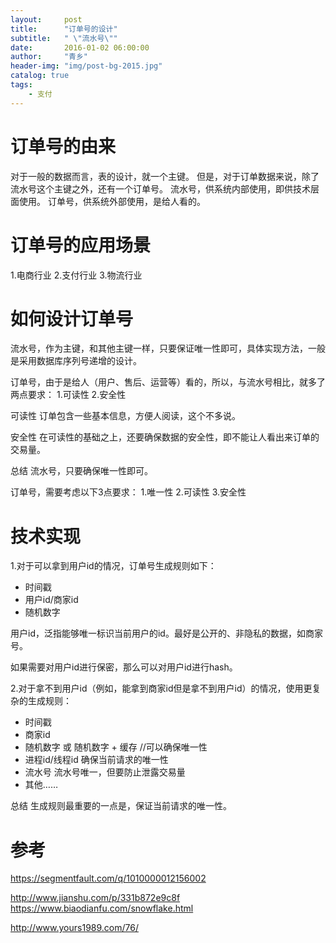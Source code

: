 ```yaml
---
layout:     post
title:      "订单号的设计"
subtitle:   " \"流水号\""
date:       2016-01-02 06:00:00
author:     "青乡"
header-img: "img/post-bg-2015.jpg"
catalog: true
tags:
    - 支付
---
```




# 订单号的由来
对于一般的数据而言，表的设计，就一个主键。
但是，对于订单数据来说，除了流水号这个主键之外，还有一个订单号。
流水号，供系统内部使用，即供技术层面使用。
订单号，供系统外部使用，是给人看的。

# 订单号的应用场景
1.电商行业
2.支付行业
3.物流行业

# 如何设计订单号
流水号，作为主键，和其他主键一样，只要保证唯一性即可，具体实现方法，一般是采用数据库序列号递增的设计。

订单号，由于是给人（用户、售后、运营等）看的，所以，与流水号相比，就多了两点要求：
1.可读性
2.安全性

可读性
订单包含一些基本信息，方便人阅读，这个不多说。

安全性
在可读性的基础之上，还要确保数据的安全性，即不能让人看出来订单的交易量。


总结
流水号，只要确保唯一性即可。

订单号，需要考虑以下3点要求：
1.唯一性
2.可读性
3.安全性

# 技术实现
1.对于可以拿到用户id的情况，订单号生成规则如下：

 - 时间戳
 - 用户id/商家id
 - 随机数字

用户id，泛指能够唯一标识当前用户的id。最好是公开的、非隐私的数据，如商家号。

如果需要对用户id进行保密，那么可以对用户id进行hash。


2.对于拿不到用户id（例如，能拿到商家id但是拿不到用户id）的情况，使用更复杂的生成规则：

 - 时间戳
 - 商家id
 - 随机数字
   或
   随机数字 + 缓存    //可以确保唯一性
 - 进程id/线程id
   确保当前请求的唯一性  
 - 流水号
   流水号唯一，但要防止泄露交易量
 - 其他……

总结
生成规则最重要的一点是，保证当前请求的唯一性。





# 参考
https://segmentfault.com/q/1010000012156002

http://www.jianshu.com/p/331b872e9c8f
https://www.biaodianfu.com/snowflake.html

http://www.yours1989.com/76/

